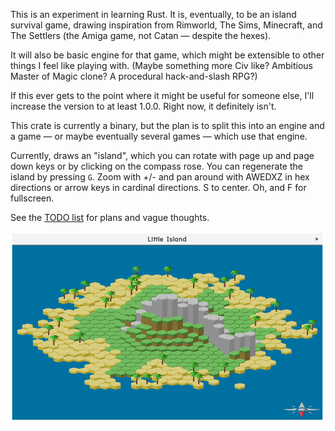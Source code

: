 This is an experiment in learning Rust. It is, eventually, to be an island
survival game, drawing inspiration from Rimworld, The Sims, Minecraft, and
The Settlers (the Amiga game, not Catan — despite the hexes).

It will also be basic engine for that game, which might be extensible to
other things I feel like playing with. (Maybe something more Civ like?
Ambitious Master of Magic clone? A procedural hack-and-slash RPG?)

If this ever gets to the point where it might be useful for someone else,
I'll increase the version to at least 1.0.0. Right now, it definitely isn't.

This crate is currently a binary, but the plan is to split this into an
engine and a game — or maybe eventually several games — which use that
engine.

Currently, draws an "island", which you can rotate with page up and page
down keys or by clicking on the compass rose. You can regenerate the island
by pressing `G`. Zoom with +/- and pan around with AWEDXZ in hex directions
or arrow keys in cardinal directions. S to center. Oh, and F for fullscreen.

See the [TODO list](TODO.md) for plans and vague thoughts.

![State of the Art](screenshots/20180113-660a6db.png)
